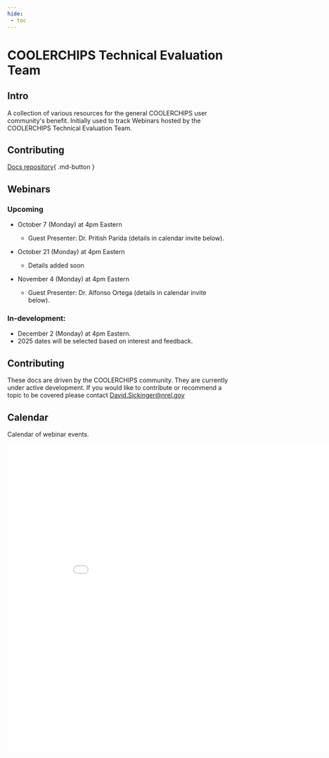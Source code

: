 ```yaml
---
hide:
 - toc
---
```


# COOLERCHIPS Technical Evaluation Team

## Intro
A collection of various resources for the general COOLERCHIPS user community's benefit. Initially used to track Webinars hosted by the COOLERCHIPS Technical Evaluation Team.

## Contributing 

[Docs repository](https://github.com/NREL/COOLERCHIPS-Technical-Evaluation-Team){ .md-button } 

## Webinars

### Upcoming

- October 7 (Monday) at 4pm Eastern
  - Guest Presenter: Dr. Pritish Parida (details in calendar invite below).

- October 21 (Monday) at 4pm Eastern
  - Details added soon

- November 4 (Monday) at 4pm Eastern
  - Guest Presenter: Dr. Alfonso Ortega (details in calendar invite below).

### In-development:

- December 2 (Monday) at 4pm Eastern.
- 2025 dates will be selected based on interest and feedback.


## Contributing

These docs are driven by the COOLERCHIPS community. They are currently under active development. If you would like to contribute or recommend a topic to be covered please contact David.Sickinger@nrel.gov 


## Calendar
Calendar of webinar events. 
<iframe width=900, height=700 scrolling="no" frameBorder=0 src="includes/calendar.html"></iframe>
<calendar.html>
